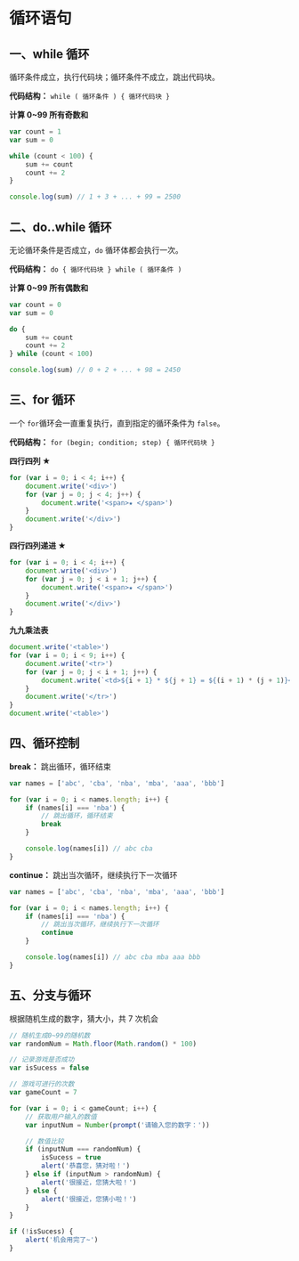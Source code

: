 # 循环语句

## 一、while 循环

循环条件成立，执行代码块；循环条件不成立，跳出代码块。

**代码结构：** `while ( 循环条件 ) { 循环代码块 }`

**计算 0~99 所有奇数和**

```javascript
var count = 1
var sum = 0

while (count < 100) {
	sum += count
	count += 2
}

console.log(sum) // 1 + 3 + ... + 99 = 2500
```

## 二、do..while 循环

无论循环条件是否成立，`do` 循环体都会执行一次。

**代码结构：** `do { 循环代码块 } while ( 循环条件 )`

**计算 0~99 所有偶数和**

```javascript
var count = 0
var sum = 0

do {
	sum += count
	count += 2
} while (count < 100)

console.log(sum) // 0 + 2 + ... + 98 = 2450
```

## 三、for 循环

一个 `for`循环会一直重复执行，直到指定的循环条件为 `false`。

**代码结构：** `for (begin; condition; step) { 循环代码块 }`

**四行四列 ★**

```javascript
for (var i = 0; i < 4; i++) {
	document.write('<div>')
	for (var j = 0; j < 4; j++) {
		document.write('<span>★ </span>')
	}
	document.write('</div>')
}
```

**四行四列递进 ★**

```javascript
for (var i = 0; i < 4; i++) {
	document.write('<div>')
	for (var j = 0; j < i + 1; j++) {
		document.write('<span>★ </span>')
	}
	document.write('</div>')
}
```

**九九乘法表**

```javascript
document.write('<table>')
for (var i = 0; i < 9; i++) {
	document.write('<tr>')
	for (var j = 0; j < i + 1; j++) {
		document.write(`<td>${i + 1} * ${j + 1} = ${(i + 1) * (j + 1)}</td>`)
	}
	document.write('</tr>')
}
document.write('<table>')
```

## 四、循环控制

**break：** 跳出循环，循环结束

```javascript
var names = ['abc', 'cba', 'nba', 'mba', 'aaa', 'bbb']

for (var i = 0; i < names.length; i++) {
	if (names[i] === 'nba') {
		// 跳出循环，循环结束
		break
	}

	console.log(names[i]) // abc cba
}
```

**continue：** 跳出当次循环，继续执行下一次循环

```javascript
var names = ['abc', 'cba', 'nba', 'mba', 'aaa', 'bbb']

for (var i = 0; i < names.length; i++) {
	if (names[i] === 'nba') {
		// 跳出当次循环，继续执行下一次循环
		continue
	}

	console.log(names[i]) // abc cba mba aaa bbb
}
```

## 五、分支与循环

根据随机生成的数字，猜大小，共 7 次机会

```javascript
// 随机生成0~99的随机数
var randomNum = Math.floor(Math.random() * 100)

// 记录游戏是否成功
var isSucess = false

// 游戏可进行的次数
var gameCount = 7

for (var i = 0; i < gameCount; i++) {
	// 获取用户输入的数值
	var inputNum = Number(prompt('请输入您的数字：'))

	// 数值比较
	if (inputNum === randomNum) {
		isSucess = true
		alert('恭喜您，猜对啦！')
	} else if (inputNum > randomNum) {
		alert('很接近，您猜大啦！')
	} else {
		alert('很接近，您猜小啦！')
	}
}

if (!isSucess) {
	alert('机会用完了~')
}
```

